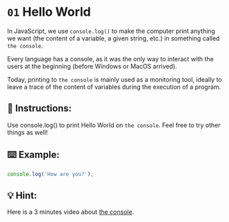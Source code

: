 # `01` Hello World
In JavaScript, we use `console.log()` to make the computer print anything we want (the content of a variable, a given string, etc.) in something called `the console`.

Every language has a console, as it was the only way to interact with the users at the beginning (before Windows or MacOS arrived).

Today, printing to `the console` is mainly used as a monitoring tool, ideally to leave a trace of the content of variables during the execution of a program.

## 📝 Instructions:
Use console.log() to print Hello World on `the console`. Feel free to try other things as well!
## ⌨️ Example:
```Javascript
console.log('How are you?');
```
## 💡 Hint:
Here is a 3 minutes video about [the console](https://www.youtube.com/watch?v=1RlkftxAo-M).